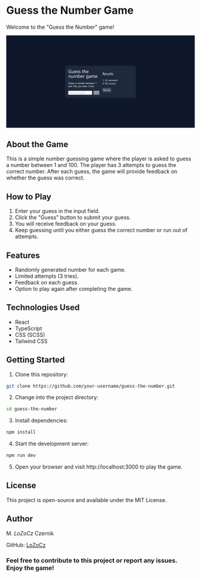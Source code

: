 # Guess the Number Game

Welcome to the "Guess the Number" game!

![Screenshot](screenshot.png)

## About the Game

This is a simple number guessing game where the player is asked to guess a number between 1 and 100. The player has 3 attempts to guess the correct number. After each guess, the game will provide feedback on whether the guess was correct.

## How to Play

1. Enter your guess in the input field.
2. Click the "Guess" button to submit your guess.
3. You will receive feedback on your guess.
4. Keep guessing until you either guess the correct number or run out of attempts.

## Features

- Randomly generated number for each game.
- Limited attempts (3 tries).
- Feedback on each guess.
- Option to play again after completing the game.

## Technologies Used

- React
- TypeScript
- CSS (SCSS)
- Tailwind CSS

## Getting Started

1. Clone this repository:

```bash
git clone https://github.com/your-username/guess-the-number.git
```

2. Change into the project directory:

```bash
cd guess-the-number
```

3. Install dependencies:

```bash
npm install
```

4. Start the development server:

```bash
npm run dev
```

5. Open your browser and visit http://localhost:3000 to play the game.

## License

This project is open-source and available under the MIT License.

## Author

M. _LoZoCz_ Czernik

GitHub: [LoZoCz](https://github.com/LoZoCz)

### Feel free to contribute to this project or report any issues. Enjoy the game!

